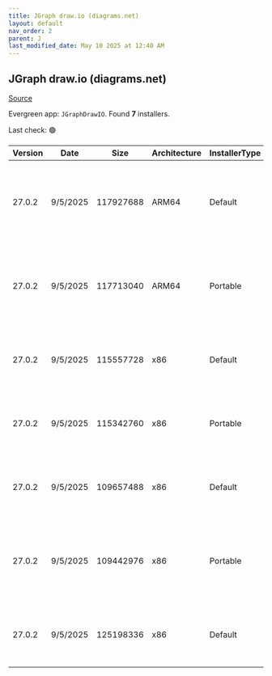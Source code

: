 ```yaml
---
title: JGraph draw.io (diagrams.net)
layout: default
nav_order: 2
parent: J
last_modified_date: May 10 2025 at 12:40 AM
---
```


## JGraph draw.io (diagrams.net)

[Source](https://www.drawio.com)

Evergreen app: `JGraphDrawIO`. Found **7** installers.

Last check: 🟢

| Version | Date     | Size      | Architecture | InstallerType | Type | URI                                                                                                                                                                                                                                              |
| ------- | -------- | --------- | ------------ | ------------- | ---- | ------------------------------------------------------------------------------------------------------------------------------------------------------------------------------------------------------------------------------------------------ |
| 27.0.2  | 9/5/2025 | 117927688 | ARM64        | Default       | exe  | [https://github.com/jgraph/drawio-desktop/releases/download/v27.0.2/draw.io-arm64-27.0.2-windows-arm64-installer.exe](https://github.com/jgraph/drawio-desktop/releases/download/v27.0.2/draw.io-arm64-27.0.2-windows-arm64-installer.exe)       |
| 27.0.2  | 9/5/2025 | 117713040 | ARM64        | Portable      | exe  | [https://github.com/jgraph/drawio-desktop/releases/download/v27.0.2/draw.io-arm64-27.0.2-windows-arm64-no-installer.exe](https://github.com/jgraph/drawio-desktop/releases/download/v27.0.2/draw.io-arm64-27.0.2-windows-arm64-no-installer.exe) |
| 27.0.2  | 9/5/2025 | 115557728 | x86          | Default       | exe  | [https://github.com/jgraph/drawio-desktop/releases/download/v27.0.2/draw.io-27.0.2-windows-installer.exe](https://github.com/jgraph/drawio-desktop/releases/download/v27.0.2/draw.io-27.0.2-windows-installer.exe)                               |
| 27.0.2  | 9/5/2025 | 115342760 | x86          | Portable      | exe  | [https://github.com/jgraph/drawio-desktop/releases/download/v27.0.2/draw.io-27.0.2-windows-no-installer.exe](https://github.com/jgraph/drawio-desktop/releases/download/v27.0.2/draw.io-27.0.2-windows-no-installer.exe)                         |
| 27.0.2  | 9/5/2025 | 109657488 | x86          | Default       | exe  | [https://github.com/jgraph/drawio-desktop/releases/download/v27.0.2/draw.io-ia32-27.0.2-windows-32bit-installer.exe](https://github.com/jgraph/drawio-desktop/releases/download/v27.0.2/draw.io-ia32-27.0.2-windows-32bit-installer.exe)         |
| 27.0.2  | 9/5/2025 | 109442976 | x86          | Portable      | exe  | [https://github.com/jgraph/drawio-desktop/releases/download/v27.0.2/draw.io-ia32-27.0.2-windows-32bit-no-installer.exe](https://github.com/jgraph/drawio-desktop/releases/download/v27.0.2/draw.io-ia32-27.0.2-windows-32bit-no-installer.exe)   |
| 27.0.2  | 9/5/2025 | 125198336 | x86          | Default       | msi  | [https://github.com/jgraph/drawio-desktop/releases/download/v27.0.2/draw.io-27.0.2.msi](https://github.com/jgraph/drawio-desktop/releases/download/v27.0.2/draw.io-27.0.2.msi)                                                                   |
